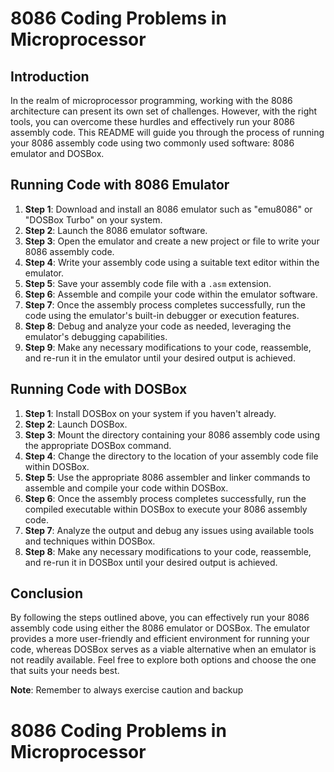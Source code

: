 <h1>8086 Coding Problems in Microprocessor</h1>

<h2>Introduction</h2>
<p>In the realm of microprocessor programming, working with the 8086 architecture can present its own set of challenges. However, with the right tools, you can overcome these hurdles and effectively run your 8086 assembly code. This README will guide you through the process of running your 8086 assembly code using two commonly used software: 8086 emulator and DOSBox.</p>

<h2>Running Code with 8086 Emulator</h2>
<ol>
  <li><strong>Step 1</strong>: Download and install an 8086 emulator such as "emu8086" or "DOSBox Turbo" on your system.</li>
  <li><strong>Step 2</strong>: Launch the 8086 emulator software.</li>
  <li><strong>Step 3</strong>: Open the emulator and create a new project or file to write your 8086 assembly code.</li>
  <li><strong>Step 4</strong>: Write your assembly code using a suitable text editor within the emulator.</li>
  <li><strong>Step 5</strong>: Save your assembly code file with a <code>.asm</code> extension.</li>
  <li><strong>Step 6</strong>: Assemble and compile your code within the emulator software.</li>
  <li><strong>Step 7</strong>: Once the assembly process completes successfully, run the code using the emulator's built-in debugger or execution features.</li>
  <li><strong>Step 8</strong>: Debug and analyze your code as needed, leveraging the emulator's debugging capabilities.</li>
  <li><strong>Step 9</strong>: Make any necessary modifications to your code, reassemble, and re-run it in the emulator until your desired output is achieved.</li>
</ol>

<h2>Running Code with DOSBox</h2>
<ol>
  <li><strong>Step 1</strong>: Install DOSBox on your system if you haven't already.</li>
  <li><strong>Step 2</strong>: Launch DOSBox.</li>
  <li><strong>Step 3</strong>: Mount the directory containing your 8086 assembly code using the appropriate DOSBox command.</li>
  <li><strong>Step 4</strong>: Change the directory to the location of your assembly code file within DOSBox.</li>
  <li><strong>Step 5</strong>: Use the appropriate 8086 assembler and linker commands to assemble and compile your code within DOSBox.</li>
  <li><strong>Step 6</strong>: Once the assembly process completes successfully, run the compiled executable within DOSBox to execute your 8086 assembly code.</li>
  <li><strong>Step 7</strong>: Analyze the output and debug any issues using available tools and techniques within DOSBox.</li>
  <li><strong>Step 8</strong>: Make any necessary modifications to your code, reassemble, and re-run it in DOSBox until your desired output is achieved.</li>
</ol>

<h2>Conclusion</h2>
<p>By following the steps outlined above, you can effectively run your 8086 assembly code using either the 8086 emulator or DOSBox. The emulator provides a more user-friendly and efficient environment for running your code, whereas DOSBox serves as a viable alternative when an emulator is not readily available. Feel free to explore both options and choose the one that suits your needs best.</p>

<p><strong>Note</strong>: Remember to always exercise caution and backup </p>
<h1>8086 Coding Problems in Microprocessor</h1>